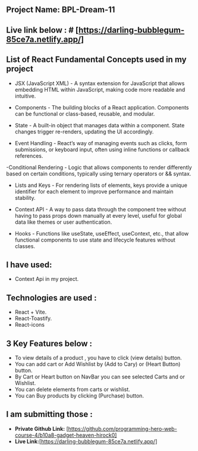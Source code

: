 ## Project Name: BPL-Dream-11
## Live link below : # [https://darling-bubblegum-85ce7a.netlify.app/]

## List of React Fundamental Concepts used in my project

- JSX (JavaScript XML) - A syntax extension for JavaScript that allows embedding HTML within JavaScript, making code more readable and intuitive.

- Components - The building blocks of a React application. Components can be functional or class-based, reusable, and modular.

- State - A built-in object that manages data within a component. State changes trigger re-renders, updating the UI accordingly.

- Event Handling - React’s way of managing events such as clicks, form submissions, or keyboard input, often using inline functions or callback references.

-Conditional Rendering - Logic that allows components to render differently based on certain conditions, typically using ternary operators or && syntax.

- Lists and Keys - For rendering lists of elements, keys provide a unique identifier for each element to improve performance and maintain stability.

- Context API - A way to pass data through the component tree without having to pass props down manually at every level, useful for global data like themes or user authentication.

- Hooks - Functions like useState, useEffect, useContext, etc., that allow functional components to use state and lifecycle features without classes.


## I have used:
- Context Api in my project.



## Technologies are used :
- React + Vite.
- React-Toastify.
- React-icons


## 3 Key Features below :
- To view details of a product , you have to click (view details) button.
- You can add cart or Add Wishlist  by (Add to Cary) or (Heart Button) button.
- By Cart or Heart button on NavBar  you can see selected Carts and or Wishlist.
- You can delete elements from carts or wishlist.
- You can Buy products by clicking (Purchase) button.


## I am submitting those :
- **Private Github Link:** [https://github.com/programming-hero-web-course-4/b10a8-gadget-heaven-hirock0]
- **Live Link:**[https://darling-bubblegum-85ce7a.netlify.app/]